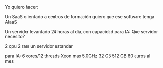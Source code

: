 Yo quiero hacer:

Un SaaS orientado a centros de formación
quiero que ese software tenga AIaaS

Un servidor levantado 24 horas al dia, con capacidad para IA:
Que servidor necesito?

2 cpu 2 ram un servidor estandar


para IA:
6 cores/12 threads Xeon
max 5.0GHz
32 GB
512 GB
60 euros al mes
